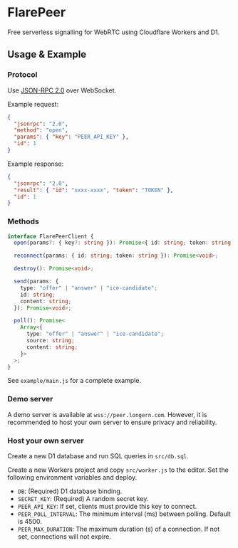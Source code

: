 # FlarePeer

Free serverless signalling for WebRTC using Cloudflare Workers and D1.

## Usage & Example

### Protocol

Use [JSON-RPC 2.0](https://www.jsonrpc.org/specification) over WebSocket.

Example request:

```json
{
  "jsonrpc": "2.0",
  "method": "open",
  "params": { "key": "PEER_API_KEY" },
  "id": 1
}
```

Example response:

```json
{
  "jsonrpc": "2.0",
  "result": { "id": "xxxx-xxxx", "token": "TOKEN" },
  "id": 1
}
```

### Methods

```typescript
interface FlarePeerClient {
  open(params?: { key?: string }): Promise<{ id: string; token: string }>;

  reconnect(params: { id: string; token: string }): Promise<void>;

  destroy(): Promise<void>;

  send(params: {
    type: "offer" | "answer" | "ice-candidate";
    id: string;
    content: string;
  }): Promise<void>;

  poll(): Promise<
    Array<{
      type: "offer" | "answer" | "ice-candidate";
      source: string;
      content: string;
    }>
  >;
}
```

See `example/main.js` for a complete example.

### Demo server

A demo server is available at `wss://peer.longern.com`.
However, it is recommended to host your own server to ensure privacy and reliability.

### Host your own server

Create a new D1 database and run SQL queries in `src/db.sql`.

Create a new Workers project and copy `src/worker.js` to the editor.
Set the following environment variables and deploy.

- `DB`: (Required) D1 database binding.
- `SECRET_KEY`: (Required) A random secret key.
- `PEER_API_KEY`: If set, clients must provide this key to connect.
- `PEER_POLL_INTERVAL`: The minimum interval (ms) between polling. Default is 4500.
- `PEER_MAX_DURATION`: The maximum duration (s) of a connection. If not set, connections will not expire.
